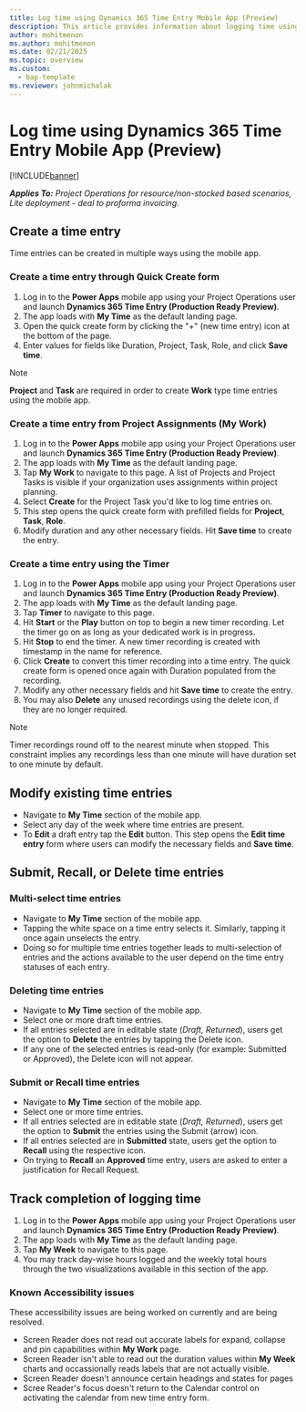 ```yaml
---
title: Log time using Dynamics 365 Time Entry Mobile App (Preview)
description: This article provides information about logging time using the new Time Entry Mobile App (Preview).
author: mohitmenon
ms.author: mohitmenon
ms.date: 02/21/2025
ms.topic: overview
ms.custom: 
  - bap-template
ms.reviewer: johnmichalak
---
```


# Log time using Dynamics 365 Time Entry Mobile App (Preview)

[!INCLUDE[banner](../includes/banner.md)]

_**Applies To:** Project Operations for resource/non-stocked based scenarios, Lite deployment - deal to proforma invoicing._

## Create a time entry

Time entries can be created in multiple ways using the mobile app. 

### Create a time entry through Quick Create form

1. Log in to the **Power Apps** mobile app using your Project Operations user and launch **Dynamics 365 Time Entry (Production Ready Preview)**.
2. The app loads with **My Time** as the default landing page.
3. Open the quick create form by clicking the "+" (new time entry) icon at the bottom of the page.
4. Enter values for fields like Duration, Project, Task, Role, and click **Save time**. 

> [!NOTE]
> **Project** and **Task** are required in order to create **Work** type time entries using the mobile app.

### Create a time entry from Project Assignments (My Work)

1. Log in to the **Power Apps** mobile app using your Project Operations user and launch **Dynamics 365 Time Entry (Production Ready Preview)**.
2. The app loads with **My Time** as the default landing page.
3. Tap **My Work** to navigate to this page. A list of Projects and Project Tasks is visible if your organization uses assignments within project planning.
4. Select **Create** for the Project Task you'd like to log time entries on.
5. This step opens the quick create form with prefilled fields for **Project**, **Task**, **Role**.
6. Modify duration and any other necessary fields. Hit **Save time** to create the entry.

### Create a time entry using the Timer

1. Log in to the **Power Apps** mobile app using your Project Operations user and launch **Dynamics 365 Time Entry (Production Ready Preview)**.
2. The app loads with **My Time** as the default landing page.
3. Tap **Timer** to navigate to this page.
4. Hit **Start** or the **Play** button on top to begin a new timer recording. Let the timer go on as long as your dedicated work is in progress. 
5. Hit **Stop** to end the timer. A new timer recording is created with timestamp in the name for reference.
6. Click **Create** to convert this timer recording into a time entry. The quick create form is opened once again with Duration populated from the recording.
7. Modify any other necessary fields and hit **Save time** to create the entry.
8. You may also **Delete** any unused recordings using the delete icon, if they are no longer required.
 
> [!NOTE]
> Timer recordings round off to the nearest minute when stopped. This constraint implies any recordings less than one minute will have duration set to one minute by default.


## Modify existing time entries

- Navigate to **My Time** section of the mobile app.
- Select any day of the week where time entries are present.
- To **Edit** a draft entry tap the **Edit** button. This step opens the **Edit time entry** form where users can modify the necessary fields and **Save time**.
 
## Submit, Recall, or Delete time entries

### Multi-select time entries

- Navigate to **My Time** section of the mobile app.
- Tapping the white space on a time entry selects it. Similarly, tapping it once again unselects the entry.
- Doing so for multiple time entries together leads to multi-selection of entries and the actions available to the user depend on the time entry statuses of each entry.  

### Deleting time entries

- Navigate to **My Time** section of the mobile app.
- Select one or more draft time entries.
- If all entries selected are in editable state (_Draft, Returned_), users get the option to **Delete** the entries by tapping the Delete icon.
- If any one of the selected entries is read-only (for example: Submitted or Approved), the Delete icon will not appear.

### Submit or Recall time entries

- Navigate to **My Time** section of the mobile app.
- Select one or more time entries.
- If all entries selected are in editable state (_Draft, Returned_), users  get the option to **Submit** the entries using the Submit (arrow) icon.
- If all entries selected are in **Submitted** state, users get the option to **Recall** using the respective icon.
- On trying to **Recall** an **Approved** time entry, users are asked to enter a justification for Recall Request.

## Track completion of logging time

1. Log in to the **Power Apps** mobile app using your Project Operations user and launch **Dynamics 365 Time Entry (Production Ready Preview)**.
2. The app loads with **My Time** as the default landing page.
3. Tap **My Week** to navigate to this page.
4. You may track day-wise hours logged and the weekly total hours through the two visualizations available in this section of the app.


### Known Accessibility issues

These accessibility issues are being worked on currently and are being resolved.
- Screen Reader does not read out accurate labels for expand, collapse and pin capabilities within **My Work** page.
- Screen Reader isn't able to read out the duration values within **My Week** charts and occassionally reads labels that are not actually visible.
- Screen Reader doesn't announce certain headings and states for pages
- Scree Reader's focus doesn't return to the Calendar control on activating the calendar from new time entry form.
